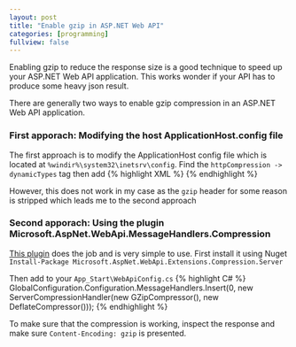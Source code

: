 ```yaml
---
layout: post
title: "Enable gzip in ASP.NET Web API"
categories: [programming]
fullview: false
---
```


Enabling gzip to reduce the response size is a good technique to speed up your ASP.NET Web API application. This works wonder if your API has to produce some heavy json result.

There are generally two ways to enable gzip compression in an ASP.NET Web API application.

### First apporach: Modifying the host ApplicationHost.config file
The first approach is to modify the ApplicationHost config file which is located at `%windir%\system32\inetsrv\config`. Find the `httpCompression -> dynamicTypes` tag then add 
{% highlight XML %}
 <add mimeType="application/json" enabled="true" />
 {% endhighlight %}

However, this does not work in my case as the `gzip` header for some reason is stripped which leads me to the second approach

### Second apporach: Using the plugin Microsoft.AspNet.WebApi.MessageHandlers.Compression
[This plugin](https://github.com/azzlack/Microsoft.AspNet.WebApi.MessageHandlers.Compression) does the job and is very simple to use.
First install it using Nuget `Install-Package Microsoft.AspNet.WebApi.Extensions.Compression.Server`

Then add to your `App_Start\WebApiConfig.cs`
{% highlight C# %}
GlobalConfiguration.Configuration.MessageHandlers.Insert(0, new ServerCompressionHandler(new GZipCompressor(), new DeflateCompressor()));
 {% endhighlight %}

To make sure that the compression is working, inspect the response and make sure `Content-Encoding: gzip` is presented.
